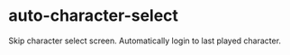 # auto-character-select

Skip character select screen. Automatically login to last played character.